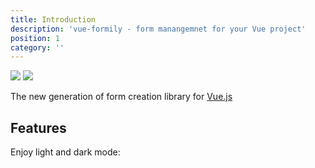 ```yaml
---
title: Introduction
description: 'vue-formily - form manangemnet for your Vue project'
position: 1
category: ''
---
```


<img src="/preview.png" class="light-img" />
<img src="/preview-dark.png" class="dark-img" />

The new generation of form creation library for [Vue.js](https://vuejs.org/)

## Features

<features :items="[
  '<b>🧽&nbsp;&nbsp;Flexible</b>: Easily to handle from basic to nested forms, group of forms...',
  '<b>⚙️&nbsp;&nbsp;Dynamically</b>: Generate form components dynamically.',
  '<b>📝&nbsp;&nbsp;Schema</b>: Build faster form by schema.',
  '<b>🐜&nbsp;&nbsp;Lightweight</b>: Small built size. <b>~5 KB Gzip</b>',
  '<b>✅&nbsp;&nbsp;Validation</b>: Validate form elements with built-in Rules that covers most needs in most web applications',
  '<b>🧩&nbsp;&nbsp;Plugins</b>: Extend functionally by third-party plugins or your own plugins.',
  '<b>🌵&nbsp;&nbsp;Extensibility</b>: Easily to make your own custom form element by extending the core elements.'
]"></features>

<p class="flex items-center">Enjoy light and dark mode:&nbsp;<app-color-switcher class="inline-flex ml-2"></app-color-switcher></p>
